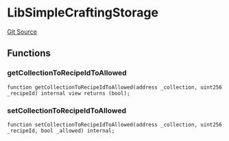 # LibSimpleCraftingStorage
[Git Source](https://github.com/TreasureProject/spellcaster-facets/blob/35a5f7a33e5c726475104b88b7e2a468bb5aa2b7/src/libraries/LibSimpleCraftingStorage.sol)


## Functions
### getCollectionToRecipeIdToAllowed


```solidity
function getCollectionToRecipeIdToAllowed(address _collection, uint256 _recipeId) internal view returns (bool);
```

### setCollectionToRecipeIdToAllowed


```solidity
function setCollectionToRecipeIdToAllowed(address _collection, uint256 _recipeId, bool _allowed) internal;
```

